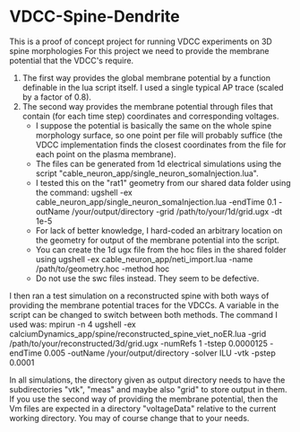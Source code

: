 # VDCC-Spine-Dendrite
This is a proof of concept project for running VDCC experiments on 3D spine morphologies
For this project we need to provide the membrane potential that the VDCC's require.
1. The first way provides the global membrane potential by a function definable in the lua script itself. I used a single typical AP trace (scaled by a factor of 0.8).
2. The second way provides the membrane potential through files that contain (for each time step) coordinates and corresponding voltages. 
   - I suppose the potential is basically the same on the whole spine morphology surface, so one point per file will probably suffice (the VDCC implementation finds the closest coordinates from the file for each point on the plasma membrane).
   - The files can be generated from 1d electrical simulations using the script "cable_neuron_app/single_neuron_somaInjection.lua".
   - I tested this on the "rat1" geometry from our shared data folder using the command:
	ugshell -ex cable_neuron_app/single_neuron_somaInjection.lua -endTime 0.1
		-outName /your/output/directory -grid /path/to/your/1d/grid.ugx -dt 1e-5
   - For lack of better knowledge, I hard-coded an arbitrary location on the geometry for output of the membrane potential into the script.
   - You can create the 1d ugx file from the hoc files in the shared folder using
	ugshell -ex cable_neuron_app/neti_import.lua -name /path/to/geometry.hoc -method hoc
   - Do not use the swc files instead. They seem to be defective.

I then ran a test simulation on a reconstructed spine with both ways of providing the membrane potential traces for the VDCCs. A variable in the script can be changed to switch between both methods.
The command I used was:
	mpirun -n 4 ugshell -ex calciumDynamics_app/spine/reconstructed_spine_viet_noER.lua
		-grid /path/to/your/reconstructed/3d/grid.ugx -numRefs 1 -tstep 0.0000125
		-endTime 0.005 -outName /your/output/directory -solver ILU -vtk -pstep 0.0001 

In all simulations, the directory given as output directory needs to have the subdirectories "vtk", "meas" and maybe also "grid" to store output in them.
If you use the second way of providing the membrane potential, then the Vm files are expected in a directory "voltageData" relative to the current working directory. You may of course change that to your needs.
